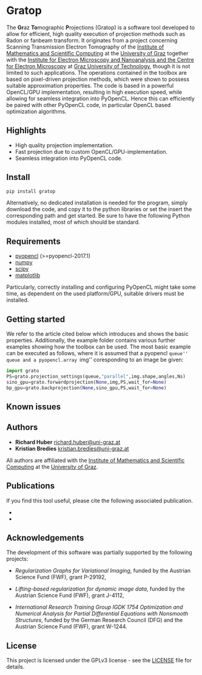 # Gratop
The **Gr**az  **To**mographic **P**rojections (Gratop) is a software tool developed to allow for efficient, high quality execution of projection methods such as Radon or fanbeam transform. It originates from a project concerning Scanning Transmission Electron Tomography of the [Institute of Mathematics and Scientific Computing](https://mathematik.uni-graz.at/en) at the [University of Graz](https://www.uni-graz.at/en) together with the [Institute for Electron Microscopy and Nanoanalysis and the Centre for Electron Microscopy](https://www.felmi-zfe.at) at [Graz University of Technology](https://www.tugraz.at), though it is not limited to such applications. The operations contained in the toolbox are based on pixel-driven projection methods, which were shown to possess suitable approximation properties. The code is based in a powerful OpenCL/GPU implementation, resulting in high execution speed, while allowing for seamless integration into PyOpenCL. Hence this can efficiently be paired with other PyOpenCL code, in particular OpenCL based optimization algorithms.

## Highlights
* High quality projection implementation.
* Fast projection due to custom OpenCL/GPU-implementation.
* Seamless integration into PyOpenCL code.

## Install
```bash
pip install gratop
```

Alternatively, no dedicated installation is needed for the program, simply download the code, and copy it to the python libraries or set the insert the corresponding path and get started. Be sure to have the following Python modules installed, most of which should be standard.
 
## Requirements


* [pyopencl](https://pypi.org/project/pyopencl/) (>=pyopencl-2017.1)
* [numpy](https://pypi.org/project/numpy/)
* [scipy](https://pypi.org/project/scipy/)
* [matplotlib](https://pypi.org/project/matplotlib/)

Particularly, correctly installing and configuring PyOpenCL might take some time, as dependent on the used platform/GPU, suitable drivers must be installed.


## Getting started
We refer to the article cited below which introduces and shows the basic properties. Additionally, the example folder contains various further examples showing how the toolbox can be used. The most basic example can be executed as follows, where it is assumed that a pyopencl ``queue'' queue and a pyopencl.array ``img'' coresponding to an image be given: 

```python
import grato
PS=grato.projection_settings(queue,"parallel",img.shape,angles,Ns)
sino_gpu=grato.forwardprojection(None,img,PS,wait_for=None)
bp_gpu=grato.backprojection(None,sino_gpu,PS,wait_for=None)
```







## Known issues


## Authors

* **Richard Huber** richard.huber@uni-graz.at
* **Kristian Bredies** kristian.bredies@uni-graz.at

All authors are affiliated with the [Institute of Mathematics and Scientific Computing](https://mathematik.uni-graz.at/en) at the [University of Graz](https://www.uni-graz.at/en).

## Publications
If you find this tool useful, please cite the following associated publication.

*
*

## Acknowledgements

The development of this software was partially supported by the following projects:

* *Regularization Graphs for Variational Imaging*, funded by the Austrian Science Fund (FWF), grant P-29192,

* *Lifting-based regularization for dynamic image data*, funded by the Austrian Science Fund (FWF), grant J-4112,

* *International Research Training Group IGDK 1754 Optimization and Numerical Analysis for Partial Differential Equations with Nonsmooth
Structures*, funded by the German Research Council (DFG) and the Austrian Science Fund (FWF), grant W-1244.

## License

This project is licensed under the GPLv3 license - see the [LICENSE](LICENSE) file for details.

